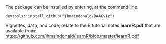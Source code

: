 The package can be installed by entering, at the command line.
```
devtools::install_github("jhmaindonald/DAAGviz")
```
Vignettes, data, and code, relate to the R tutorial notes
__learnR.pdf__ that are available from:
https://github.com/jhmaindonald/learnR/blob/master/learnR.pdf  
